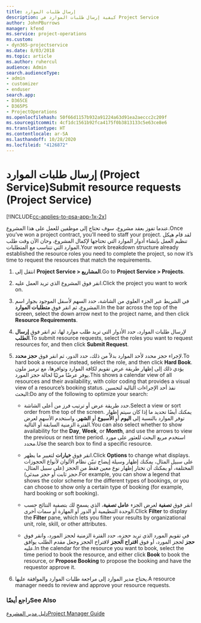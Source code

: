 ```yaml
---
title: إرسال طلبات الموارد
description: كيفية إرسال طلبات الموارد في Project Service
author: JohnPBurrows
manager: kfend
ms.service: project-operations
ms.custom:
- dyn365-projectservice
ms.date: 8/03/2018
ms.topic: article
ms.author: ruhercul
audience: Admin
search.audienceType:
- admin
- customizer
- enduser
search.app:
- D365CE
- D365PS
- ProjectOperations
ms.openlocfilehash: 50f66d1157b932a91224a63d91ea2aeccc2c209f
ms.sourcegitcommit: 4cf1dc1561b92fca4175f0b3813133c5e63ce8e6
ms.translationtype: HT
ms.contentlocale: ar-SA
ms.lasthandoff: 10/28/2020
ms.locfileid: "4126872"
---
```

# <a name="submit-resource-requests-project-service"></a><span data-ttu-id="97929-103">إرسال طلبات الموارد (Project Service)</span><span class="sxs-lookup"><span data-stu-id="97929-103">Submit resource requests (Project Service)</span></span>

[!INCLUDE[cc-applies-to-psa-app-1x-2x](../includes/cc-applies-to-psa-app-1x-2x.md)]

<span data-ttu-id="97929-104">عندما تفوز بعقد مشروع، سوف تحتاج إلى موظفين للعمل على هذا المشروع.</span><span class="sxs-lookup"><span data-stu-id="97929-104">Once you’ve won a project contract, you’ll need to staff your project.</span></span> <span data-ttu-id="97929-105">لقد قام هيكل تنظيم العمل بإنشاء أدوار الموارد التي تحتاجها لإكمال المشروع، وحان الآن وقت طلب الموارد التي تتناسب مع المتطلبات.</span><span class="sxs-lookup"><span data-stu-id="97929-105">Your work breakdown structure already established the resource roles you need to complete the project, so now it’s time to request the resources that match the requirements.</span></span>  
  
1.  <span data-ttu-id="97929-106">انتقل إلى **Project Service > المشاريع**.</span><span class="sxs-lookup"><span data-stu-id="97929-106">Go to **Project Service > Projects**.</span></span>  
  
2.  <span data-ttu-id="97929-107">انقر فوق المشروع الذي تريد العمل عليه.</span><span class="sxs-lookup"><span data-stu-id="97929-107">Click the project you want to work on.</span></span>  
  
3.  <span data-ttu-id="97929-108">في الشريط عبر الجزء العلوي من الشاشة، حدد السهم لأسفل الموجود بجوار اسم المشروع، ثم انقر فوق **متطلبات الموارد**.</span><span class="sxs-lookup"><span data-stu-id="97929-108">In the bar across the top of the screen, select the down arrow next to the project name, and then click **Resource Requirements**.</span></span>  
  
4.  <span data-ttu-id="97929-109">لإرسال طلبات الموارد، حدد الأدوار التي تريد طلب موارد لها، ثم انقر فوق **إرسال الطلب‬**.</span><span class="sxs-lookup"><span data-stu-id="97929-109">To submit resource requests, select the roles you want to request resources for, and then click **Submit Request**.</span></span>  
  
5.  <span data-ttu-id="97929-110">لإجراء حجز محدد لأحد الموارد بدلاً من ذلك، حدد الدور، ثم انقر فوق **حجز محدد‬**.</span><span class="sxs-lookup"><span data-stu-id="97929-110">To hard book a resource instead, select the role, and then click **Hard Book**.</span></span> <span data-ttu-id="97929-111">يؤدي ذلك إلى إظهار طريقة عرض تقويم لكافة الموارد وتوافرها، مع ترميز ملون يوفر عرضًا مرئيًا لحالة حجز المورد.</span><span class="sxs-lookup"><span data-stu-id="97929-111">This shows a calendar view of all resources and their availability, with color coding that provides a visual view of a resource’s booking status.</span></span> <span data-ttu-id="97929-112">نفذ أحد الإجراءات التالية لتحسين البحث:</span><span class="sxs-lookup"><span data-stu-id="97929-112">Do any of the following to optimize your search:</span></span>  
  
    -   <span data-ttu-id="97929-113">حدد طريقة عرض أو ترتيب فرز من أعلى الشاشة.</span><span class="sxs-lookup"><span data-stu-id="97929-113">Select a view or sort order from the top of the screen.</span></span> <span data-ttu-id="97929-114">يمكنك أيضًا تحديد ما إذا كان سيتم إظهار توفر الموارد بالنسبة إلى **اليوم** أو **الأسبوع** أو **الشهر**، واستخدم الأسهم لعرض الفترة الزمنية السابقة أو التالية.</span><span class="sxs-lookup"><span data-stu-id="97929-114">You can also select whether to show availability for the **Day**, **Week**, or **Month**, and use the arrows to view the previous or next time period.</span></span> <span data-ttu-id="97929-115">استخدم مربع البحث للعثور على مورد محدد.</span><span class="sxs-lookup"><span data-stu-id="97929-115">Use the search box to find a specific resource.</span></span>  
  
    -   <span data-ttu-id="97929-116">انقر فوق **خيارات** لتغيير ما يظهر.</span><span class="sxs-lookup"><span data-stu-id="97929-116">Click **Options** to change what displays.</span></span> <span data-ttu-id="97929-117">على سبيل المثال، يمكنك إظهار وسيلة إيضاح تبيّن نظام الألوان لأنواع الحجوزات المختلفة، أو يمكنك أن تختار إظهار نوع معين فقط من الحجز (على سبيل المثال، حجز ثابت أو حجز مبدئي).</span><span class="sxs-lookup"><span data-stu-id="97929-117">For example, you can show a legend that shows the color scheme for the different types of bookings, or you can choose to show only a certain type of booking (for example, hard booking or soft booking).</span></span>  
  
    -   <span data-ttu-id="97929-118">انقر فوق **تصفية** لعرض الجزء **عامل تصفية**، الذي يسمح لك بتصفية النتائج حسب الوحدة التنظيمية أو الدور أو المهارة أو سمات أخرى.</span><span class="sxs-lookup"><span data-stu-id="97929-118">Click **Filter** to display the **Filter** pane, which lets you filter your results by organizational unit, role, skill, or other attributes.</span></span>  
  
    -   <span data-ttu-id="97929-119">في تقويم المورد الذي تريد حجزه، حدد الفترة الزمنية لحجز المورد، وانقر فوق **حجز** لحجز المورد، أو فوق **اقتراح الحجز** لاقتراح الحجز وجعل مقدم الطلب‬ يوافق عليه.</span><span class="sxs-lookup"><span data-stu-id="97929-119">In the calendar for the resource you want to book, select the time period to book the resource, and either click **Book** to book the resource, or **Propose Booking** to propose the booking and have the requestor approve it.</span></span>  
  
6.  <span data-ttu-id="97929-120">يحتاج مدير الموارد إلى مراجعة طلبات الموارد والموافقة عليها.</span><span class="sxs-lookup"><span data-stu-id="97929-120">A resource manager needs to review and approve your resource requests.</span></span>  
  
### <a name="see-also"></a><span data-ttu-id="97929-121">راجع أيضًا</span><span class="sxs-lookup"><span data-stu-id="97929-121">See Also</span></span>  
 [<span data-ttu-id="97929-122">دليل مدير المشروع</span><span class="sxs-lookup"><span data-stu-id="97929-122">Project Manager Guide</span></span>](../psa/project-manager-guide.md)
